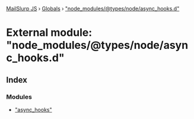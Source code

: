 [MailSlurp JS](../README.md) › [Globals](../globals.md) › ["node_modules/@types/node/async_hooks.d"](_node_modules__types_node_async_hooks_d_.md)

# External module: "node_modules/@types/node/async_hooks.d"

## Index

### Modules

* ["async_hooks"](_node_modules__types_node_async_hooks_d_._async_hooks_.md)
